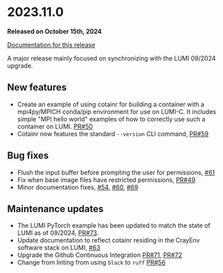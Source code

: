 # 2023.11.0

**Released on October 15th, 2024**

[Documentation for this release](https://cotainr.readthedocs.org/en/2024.10.0/)

A major release mainly focused on synchronizing with the LUMI 09/2024 upgrade.

## New features

- Create an example of using cotainr for building a container with a mpi4py/MPICH conda/pip environment for use on LUMI-C. It includes simple "MPI hello world" examples of how to correctly use such a container on LUMI. [PR#50](https://github.com/DeiC-HPC/cotainr/pull/50)
- Cotainr now features the standard `--version` CLI command, [PR#59](https://github.com/DeiC-HPC/cotainr/pull/59)

## Bug fixes

- Flush the input buffer before prompting the user for permissions, [#61](https://github.com/DeiC-HPC/cotainr/pull/61)
- Fix when base image files have restricted permissions, [PR#49](https://github.com/DeiC-HPC/cotainr/pull/49)
- Minor documentation fixes, [#54](https://github.com/DeiC-HPC/cotainr/pull/54), [#60](https://github.com/DeiC-HPC/cotainr/pull/60), [#69](https://github.com/DeiC-HPC/cotainr/pull/69)

## Maintenance updates

- The LUMI PyTorch example has been updated to match the state of LUMI as of 09/2024, [PR#73](https://github.com/DeiC-HPC/cotainr/pull/73).
- Update documentation to reflect cotainr residing in the CrayEnv software stack on LUMI, [#63](https://github.com/DeiC-HPC/cotainr/pull/63)
- Upgrade the Github Continuous Integration [PR#71](https://github.com/DeiC-HPC/cotainr/pull/71), [PR#72](https://github.com/DeiC-HPC/cotainr/pull/72)
- Change from linting from using `black` to `ruff` [PR#56](https://github.com/DeiC-HPC/cotainr/pull/56)
